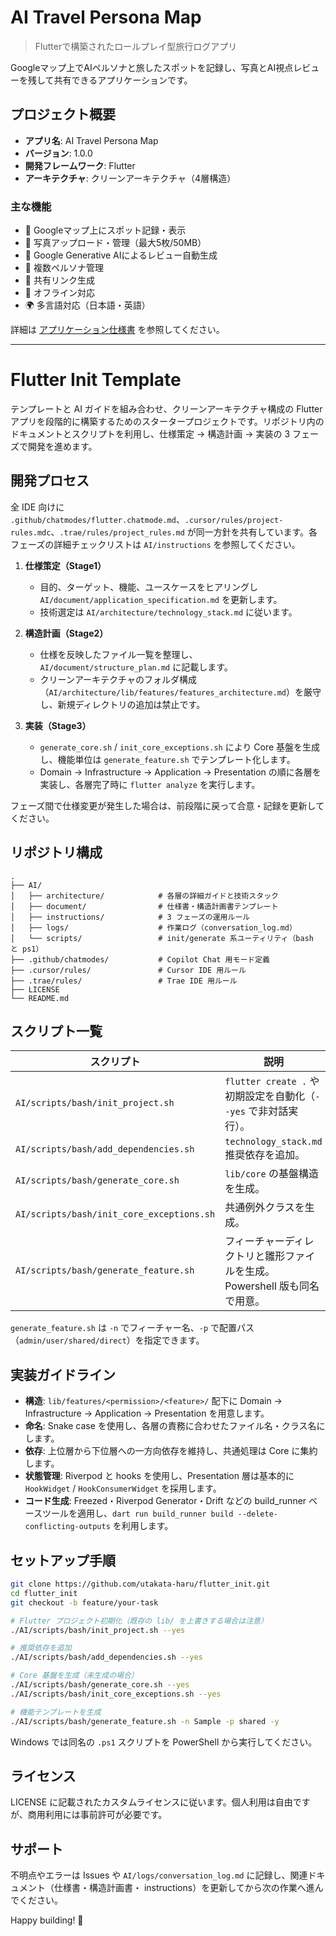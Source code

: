 # AI Travel Persona Map

> Flutterで構築されたロールプレイ型旅行ログアプリ

Googleマップ上でAIペルソナと旅したスポットを記録し、写真とAI視点レビューを残して共有できるアプリケーションです。

## プロジェクト概要

- **アプリ名**: AI Travel Persona Map
- **バージョン**: 1.0.0
- **開発フレームワーク**: Flutter
- **アーキテクチャ**: クリーンアーキテクチャ（4層構造）

### 主な機能

- 📍 Googleマップ上にスポット記録・表示
- 📸 写真アップロード・管理（最大5枚/50MB）
- 🤖 Google Generative AIによるレビュー自動生成
- 👥 複数ペルソナ管理
- 🔗 共有リンク生成
- 📴 オフライン対応
- 🌍 多言語対応（日本語・英語）

詳細は [アプリケーション仕様書](AI/document/application_specification.md) を参照してください。

---

# Flutter Init Template

テンプレートと AI ガイドを組み合わせ、クリーンアーキテクチャ構成の Flutter アプリを段階的に構築するためのスタータープロジェクトです。リポジトリ内のドキュメントとスクリプトを利用し、仕様策定 → 構造計画 → 実装の 3 フェーズで開発を進めます。

## 開発プロセス

全 IDE 向けに `.github/chatmodes/flutter.chatmode.md`、`.cursor/rules/project-rules.mdc`、`.trae/rules/project_rules.md` が同一方針を共有しています。各フェーズの詳細チェックリストは `AI/instructions` を参照してください。

1. **仕様策定（Stage1）**
   - 目的、ターゲット、機能、ユースケースをヒアリングし `AI/document/application_specification.md` を更新します。
   - 技術選定は `AI/architecture/technology_stack.md` に従います。

2. **構造計画（Stage2）**
   - 仕様を反映したファイル一覧を整理し、`AI/document/structure_plan.md` に記載します。
   - クリーンアーキテクチャのフォルダ構成（`AI/architecture/lib/features/features_architecture.md`）を厳守し、新規ディレクトリの追加は禁止です。

3. **実装（Stage3）**
   - `generate_core.sh` / `init_core_exceptions.sh` により Core 基盤を生成し、機能単位は `generate_feature.sh` でテンプレート化します。
   - Domain → Infrastructure → Application → Presentation の順に各層を実装し、各層完了時に `flutter analyze` を実行します。

フェーズ間で仕様変更が発生した場合は、前段階に戻って合意・記録を更新してください。

## リポジトリ構成

```
.
├── AI/
│   ├── architecture/            # 各層の詳細ガイドと技術スタック
│   ├── document/                # 仕様書・構造計画書テンプレート
│   ├── instructions/            # 3 フェーズの運用ルール
│   ├── logs/                    # 作業ログ（conversation_log.md）
│   └── scripts/                 # init/generate 系ユーティリティ（bash と ps1）
├── .github/chatmodes/           # Copilot Chat 用モード定義
├── .cursor/rules/               # Cursor IDE 用ルール
├── .trae/rules/                 # Trae IDE 用ルール
├── LICENSE
└── README.md
```

## スクリプト一覧

| スクリプト | 説明 |
| --- | --- |
| `AI/scripts/bash/init_project.sh` | `flutter create .` や初期設定を自動化（`--yes` で非対話実行）。 |
| `AI/scripts/bash/add_dependencies.sh` | `technology_stack.md` 推奨依存を追加。 |
| `AI/scripts/bash/generate_core.sh` | `lib/core` の基盤構造を生成。 |
| `AI/scripts/bash/init_core_exceptions.sh` | 共通例外クラスを生成。 |
| `AI/scripts/bash/generate_feature.sh` | フィーチャーディレクトリと雛形ファイルを生成。 Powershell 版も同名で用意。 |

`generate_feature.sh` は `-n` でフィーチャー名、`-p` で配置パス（`admin/user/shared/direct`）を指定できます。

## 実装ガイドライン

- **構造**: `lib/features/<permission>/<feature>/` 配下に Domain → Infrastructure → Application → Presentation を用意します。
- **命名**: Snake case を使用し、各層の責務に合わせたファイル名・クラス名にします。
- **依存**: 上位層から下位層への一方向依存を維持し、共通処理は Core に集約します。
- **状態管理**: Riverpod と hooks を使用し、Presentation 層は基本的に `HookWidget` / `HookConsumerWidget` を採用します。
- **コード生成**: Freezed・Riverpod Generator・Drift などの build_runner ベースツールを適用し、`dart run build_runner build --delete-conflicting-outputs` を利用します。

## セットアップ手順

```bash
git clone https://github.com/utakata-haru/flutter_init.git
cd flutter_init
git checkout -b feature/your-task

# Flutter プロジェクト初期化（既存の lib/ を上書きする場合は注意）
./AI/scripts/bash/init_project.sh --yes

# 推奨依存を追加
./AI/scripts/bash/add_dependencies.sh --yes

# Core 基盤を生成（未生成の場合）
./AI/scripts/bash/generate_core.sh --yes
./AI/scripts/bash/init_core_exceptions.sh --yes

# 機能テンプレートを生成
./AI/scripts/bash/generate_feature.sh -n Sample -p shared -y
```

Windows では同名の `.ps1` スクリプトを PowerShell から実行してください。

## ライセンス

LICENSE に記載されたカスタムライセンスに従います。個人利用は自由ですが、商用利用には事前許可が必要です。

## サポート

不明点やエラーは Issues や `AI/logs/conversation_log.md` に記録し、関連ドキュメント（仕様書・構造計画書・ instructions）を更新してから次の作業へ進んでください。

Happy building! 🚀